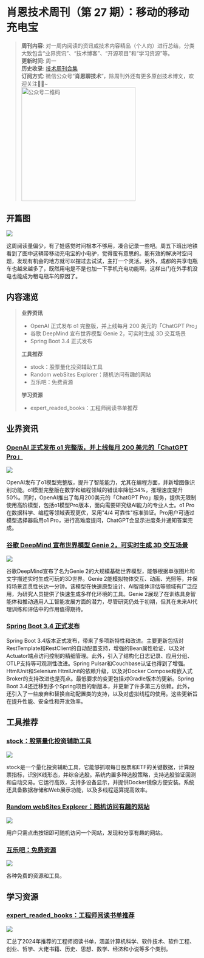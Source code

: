 # 肖恩技术周刊（第 27 期）：移动的移动充电宝
> **周刊内容**: 对一周内阅读的资讯或技术内容精品（个人向）进行总结，分类大致包含“业界资讯”、“技术博客”、“开源项目”和“学习资源”等。<br>
> **更新时间**: 周一<br>
> **历史收录**: [技术周刊合集](https://mp.weixin.qq.com/mp/appmsgalbum?__biz=MzkwODY0ODQzOQ==&action=getalbum&album_id=3492416248238096386#wechat_redirect) <br>
> **订阅方式**: 微信公众号“**肖恩聊技术**”，除周刊外还有更多原创技术博文，欢迎关注👏🏻~<br>
> <img src="https://cdn.jsdelivr.net/gh/Xiaoxie1994/images/images/20241103221454.png" alt="公众号二维码" width="300">

## 开篇图
![](https://cdn.jsdelivr.net/gh/Xiaoxie1994/images/images/202412082246717.png)

这周阅读量偏少，有了娃感觉时间根本不够用，凑合记录一些吧。周五下班出地铁看到了图中这辆带移动充电宝的小电驴，觉得蛮有意思的。能有效的解决时空问题，发现有机会的地方就可以摆过去试试，主打一个灵活。另外，成都的共享电瓶车也越来越多了，既然用电是不是也加一下手机充电功能啊，这样出门在外手机没电也能成为租电瓶车的原因了。

## 内容速览
> **业界资讯**
> - OpenAI 正式发布 o1 完整版，并上线每月 200 美元的「ChatGPT Pro」
> - 谷歌 DeepMind 宣布世界模型 Genie 2，可实时生成 3D 交互场景
> - Spring Boot 3.4 正式发布
> 
> **工具推荐**
> - stock：股票量化投资辅助工具
> - Random webSites Explorer：随机访问有趣的网站
> - 互乐吧：免费资源
> 
> **学习资源**
> - expert_readed_books：工程师阅读书单推荐

## 业界资讯
### [OpenAI 正式发布 o1 完整版，并上线每月 200 美元的「ChatGPT Pro」](https://www.oschina.net/news/323622/openai-chatgpt-pro-n-o1)
![](https://cdn.jsdelivr.net/gh/Xiaoxie1994/images/images/202412082247990.png)

OpenAI发布了o1模型完整版，提升了智能能力，尤其在编程方面，并新增图像识别功能。o1模型完整版在数学和编程领域的错误率降低34%，推理速度提升50%。同时，OpenAI推出了每月200美元的「ChatGPT Pro」服务，提供无限制使用高阶模型，包括o1模型Pro版本，面向需要研究级AI能力的专业人士。o1 Pro在数据科学、编程等领域表现更优，采用"4/4 可靠性"标准验证。Pro用户可通过模型选择器启用o1 Pro，进行高难度提问，ChatGPT会显示进度条并通知答案完成。
### [谷歌 DeepMind 宣布世界模型 Genie 2，可实时生成 3D 交互场景](https://www.oschina.net/news/323638/genie-2-a-large-scale-foundation-world-model)
![](https://cdn.jsdelivr.net/gh/Xiaoxie1994/images/images/202412082247628.png)

谷歌DeepMind宣布了名为Genie 2的大规模基础世界模型，能够根据单张图片和文字描述实时生成可玩的3D世界。Genie 2能模拟物体交互、动画、光照等，并保持场景连贯性长达一分钟。该模型在快速原型设计、AI智能体评估等领域有广泛应用，为研究人员提供了快速生成多样化环境的工具。Genie 2展现了在训练具身智能体和推动通用人工智能发展方面的潜力，尽管研究仍处于初期，但其在未来AI代理训练和评估中的作用值得期待。
### [Spring Boot 3.4 正式发布](https://www.oschina.net/news/322949/spring-boot-3-4-released)
Spring Boot 3.4版本正式发布，带来了多项新特性和改进。主要更新包括对RestTemplate和RestClient的自动配置支持，增强的Bean属性验证，以及对Actuator端点访问控制的精细管理。此外，引入了结构化日志记录、应用分组、OTLP支持等可观测性改进。Spring Pulsar和Couchbase认证也得到了增强。HtmlUnit和Selenium HtmlUnit的依赖升级，以及对Docker Compose和嵌入式Broker的支持改进也是亮点。最低要求的变更包括对Gradle版本的更新。Spring Boot 3.4还迁移到多个Spring项目的新版本，并更新了许多第三方依赖。此外，还引入了一些废弃和替换自动配置类的支持，以及对虚拟线程的使用。这些更新旨在提升性能、安全性和开发效率。
## 工具推荐
### [stock：股票量化投资辅助工具](https://github.com/myhhub/stock)
![](https://cdn.jsdelivr.net/gh/Xiaoxie1994/images/images/202412082247282.png)

stock是一个量化投资辅助工具，它能够抓取每日股票和ETF的关键数据，计算股票指标，识别K线形态，并综合选股。系统内置多种选股策略，支持选股验证回测和自动交易。它运行高效，支持多设备显示，并提供Docker镜像方便安装。系统还具备数据存储和Web展示功能，以及多线程运算提高效率。
### [Random webSites Explorer：随机访问有趣的网站](https://random-websites.com/)
![](https://cdn.jsdelivr.net/gh/Xiaoxie1994/images/images/202412082248678.png)

用户只需点击按钮即可随机访问一个网站，发现和分享有趣的网站。
### [互乐吧：免费资源](https://huleba.com/)
![](https://cdn.jsdelivr.net/gh/Xiaoxie1994/images/images/202412082251499.png)

各种免费的资源和工具。
## 学习资源
### [expert_readed_books：工程师阅读书单推荐](https://github.com/0voice/expert_readed_books)
![](https://cdn.jsdelivr.net/gh/Xiaoxie1994/images/images/202412082248547.png)

汇总了2024年推荐的工程师阅读书单，涵盖计算机科学、软件技术、软件工程、创业、哲学、大佬书籍、历史、思想、数学、经济和小说等多个类别。
